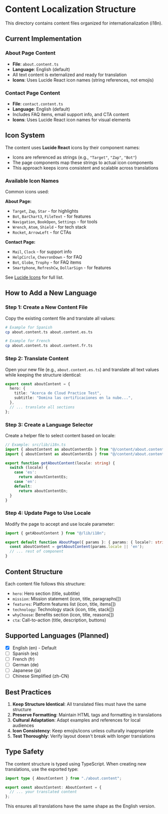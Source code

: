 # Content Localization Structure

This directory contains content files organized for internationalization (i18n).

## Current Implementation

### About Page Content
- **File**: `about.content.ts`
- **Language**: English (default)
- All text content is externalized and ready for translation
- **Icons**: Uses Lucide React icon names (string references, not emojis)

### Contact Page Content
- **File**: `contact.content.ts`
- **Language**: English (default)
- Includes FAQ items, email support info, and CTA content
- **Icons**: Uses Lucide React icon names for visual elements

## Icon System

The content uses **Lucide React** icons by their component names:
- Icons are referenced as strings (e.g., `"Target"`, `"Zap"`, `"Bot"`)
- The page components map these strings to actual icon components
- This approach keeps icons consistent and scalable across translations

### Available Icon Names
Common icons used:

**About Page:**
- `Target`, `Zap`, `Star` - for highlights
- `Bot`, `BarChart3`, `FileText` - for features
- `Navigation`, `BookOpen`, `Settings` - for tools
- `Wrench`, `Atom`, `Shield` - for tech stack
- `Rocket`, `ArrowLeft` - for CTAs

**Contact Page:**
- `Mail`, `Clock` - for support info
- `HelpCircle`, `ChevronDown` - for FAQ
- `Bot`, `Globe`, `Trophy` - for FAQ items
- `Smartphone`, `RefreshCw`, `DollarSign` - for features

See [Lucide Icons](https://lucide.dev/icons) for full list.

## How to Add a New Language

### Step 1: Create a New Content File
Copy the existing content file and translate all values:

```bash
# Example for Spanish
cp about.content.ts about.content.es.ts

# Example for French
cp about.content.ts about.content.fr.ts
```

### Step 2: Translate Content
Open your new file (e.g., `about.content.es.ts`) and translate all text values while keeping the structure identical:

```typescript
export const aboutContent = {
  hero: {
    title: "Acerca de Cloud Practice Test",
    subtitle: "Domina las certificaciones en la nube...",
  },
  // ... translate all sections
};
```

### Step 3: Create a Language Selector
Create a helper file to select content based on locale:

```typescript
// Example: src/lib/i18n.ts
import { aboutContent as aboutContentEn } from "@/content/about.content";
import { aboutContent as aboutContentEs } from "@/content/about.content.es";

export function getAboutContent(locale: string) {
  switch (locale) {
    case 'es':
      return aboutContentEs;
    case 'en':
    default:
      return aboutContentEn;
  }
}
```

### Step 4: Update Page to Use Locale
Modify the page to accept and use locale parameter:

```typescript
import { getAboutContent } from "@/lib/i18n";

export default function AboutPage({ params }: { params: { locale?: string } }) {
  const aboutContent = getAboutContent(params.locale || 'en');
  // ... rest of component
}
```

## Content Structure

Each content file follows this structure:

- `hero`: Hero section (title, subtitle)
- `mission`: Mission statement (icon, title, paragraphs[])
- `features`: Platform features list (icon, title, items[])
- `technology`: Technology stack (icon, title, stack[])
- `whyChoose`: Benefits section (icon, title, reasons[])
- `cta`: Call-to-action (title, description, buttons)

## Supported Languages (Planned)

- [x] English (en) - Default
- [ ] Spanish (es)
- [ ] French (fr)
- [ ] German (de)
- [ ] Japanese (ja)
- [ ] Chinese Simplified (zh-CN)

## Best Practices

1. **Keep Structure Identical**: All translated files must have the same structure
2. **Preserve Formatting**: Maintain HTML tags and formatting in translations
3. **Cultural Adaptation**: Adapt examples and references for local audiences
4. **Icon Consistency**: Keep emojis/icons unless culturally inappropriate
5. **Test Thoroughly**: Verify layout doesn't break with longer translations

## Type Safety

The content structure is typed using TypeScript. When creating new translations, use the exported type:

```typescript
import type { AboutContent } from "./about.content";

export const aboutContent: AboutContent = {
  // ... your translated content
};
```

This ensures all translations have the same shape as the English version.
